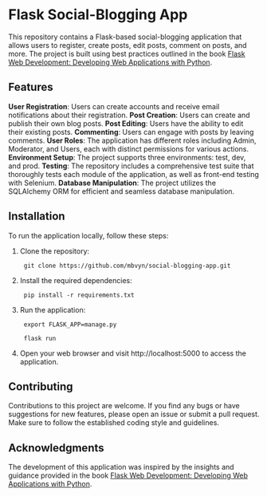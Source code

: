 # Flask Social-Blogging App
This repository contains a Flask-based social-blogging application that allows users to register, create posts, edit posts, comment on posts, and more. 
The project is built using best practices outlined in the book [Flask Web Development: Developing Web Applications with Python](https://www.oreilly.com/library/view/flask-web-development/9781491991725/).

## Features
**User Registration**: Users can create accounts and receive email notifications about their registration.
**Post Creation**: Users can create and publish their own blog posts.
**Post Editing**: Users have the ability to edit their existing posts.
**Commenting**: Users can engage with posts by leaving comments.
**User Roles**: The application has different roles including Admin, Moderator, and Users, each with distinct permissions for various actions.
**Environment Setup**: The project supports three environments: test, dev, and prod.
**Testing**: The repository includes a comprehensive test suite that thoroughly tests each module of the application, as well as front-end testing with Selenium.
**Database Manipulation**: The project utilizes the SQLAlchemy ORM for efficient and seamless database manipulation.

## Installation
To run the application locally, follow these steps:

1. Clone the repository:

        git clone https://github.com/mbvyn/social-blogging-app.git
  
2. Install the required dependencies:

        pip install -r requirements.txt
        
3. Run the application:

        export FLASK_APP=manage.py
        
        flask run
        
4. Open your web browser and visit http://localhost:5000 to access the application.


## Contributing
Contributions to this project are welcome. 
If you find any bugs or have suggestions for new features, please open an issue or submit a pull request. Make sure to follow the established coding style and guidelines.

## Acknowledgments
The development of this application was inspired by the insights and guidance provided in the book [Flask Web Development: Developing Web Applications with Python](https://www.oreilly.com/library/view/flask-web-development/9781491991725/).
